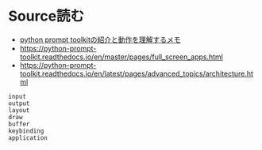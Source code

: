 # Source読む

- [python prompt toolkitの紹介と動作を理解するメモ](https://vaaaaaanquish.hatenablog.com/entry/2019/07/06/213909#Application)
- <https://python-prompt-toolkit.readthedocs.io/en/master/pages/full_screen_apps.html>
- <https://python-prompt-toolkit.readthedocs.io/en/latest/pages/advanced_topics/architecture.html>

```{toctree}
input
output
layout
draw
buffer
keybinding
application
```
